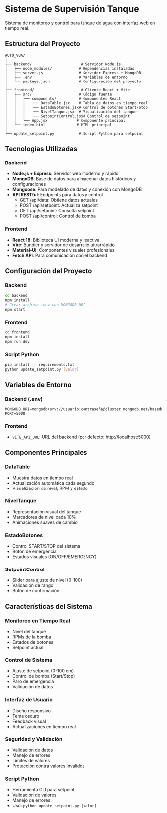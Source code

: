# Sistema de Supervisión Tanque

Sistema de monitoreo y control para tanque de agua con interfaz web en tiempo real.

## Estructura del Proyecto

```
AUTO_VOA/
│
├── backend/                      # Servidor Node.js
│   ├── node_modules/            # Dependencias instaladas
│   ├── server.js                # Servidor Express + MongoDB
│   ├── .env                     # Variables de entorno
│   └── package.json             # Configuración del proyecto
│
├── frontend/                     # Cliente React + Vite
│   ├── src/                     # Código fuente
│   │   ├── components/          # Componentes React
│   │   │   ├── DataTable.jsx    # Tabla de datos en tiempo real
│   │   │   ├── EstadoBotones.jsx# Control de botones Start/Stop
│   │   │   ├── NivelTanque.jsx  # Visualización del tanque
│   │   │   └── SetpointControl.jsx# Control de setpoint
│   │   └── App.jsx             # Componente principal
│   └── index.html              # HTML principal
│
└── update_setpoint.py           # Script Python para setpoint
```

## Tecnologías Utilizadas

### Backend
- **Node.js + Express**: Servidor web moderno y rápido
- **MongoDB**: Base de datos para almacenar datos históricos y configuraciones
- **Mongoose**: Para modelado de datos y conexión con MongoDB
- **API RESTful**: Endpoints para datos y control
  - GET /api/data: Obtiene datos actuales
  - POST /api/setpoint: Actualiza setpoint
  - GET /api/setpoint: Consulta setpoint
  - POST /api/control: Control de bomba

### Frontend
- **React 18**: Biblioteca UI moderna y reactiva
- **Vite**: Bundler y servidor de desarrollo ultrarrápido
- **Material-UI**: Componentes visuales profesionales
- **Fetch API**: Para comunicación con el backend

## Configuración del Proyecto

### Backend
```bash
cd backend
npm install
# Crear archivo .env con MONGODB_URI
npm start
```

### Frontend
```bash
cd frontend
npm install
npm run dev
```

### Script Python
```bash
pip install -r requirements.txt
python update_setpoint.py [valor]
```

## Variables de Entorno

### Backend (.env)
```env
MONGODB_URI=mongodb+srv://usuario:contraseña@cluster.mongodb.net/basedatos
PORT=5000
```

### Frontend
- `VITE_API_URL`: URL del backend (por defecto: http://localhost:5000)

## Componentes Principales

### DataTable
- Muestra datos en tiempo real
- Actualización automática cada segundo
- Visualización de nivel, RPM y estado

### NivelTanque
- Representación visual del tanque
- Marcadores de nivel cada 10%
- Animaciones suaves de cambio

### EstadoBotones
- Control START/STOP del sistema
- Botón de emergencia
- Estados visuales (ON/OFF/EMERGENCY)

### SetpointControl
- Slider para ajuste de nivel (0-100)
- Validación de rango
- Botón de confirmación

## Características del Sistema

### Monitoreo en Tiempo Real
- Nivel del tanque
- RPMs de la bomba
- Estados de botones
- Setpoint actual

### Control de Sistema
- Ajuste de setpoint (0-100 cm)
- Control de bomba (Start/Stop)
- Paro de emergencia
- Validación de datos

### Interfaz de Usuario
- Diseño responsivo
- Tema oscuro
- Feedback visual
- Actualizaciones en tiempo real

### Seguridad y Validación
- Validación de datos
- Manejo de errores
- Límites de valores
- Protección contra valores inválidos

### Script Python
- Herramienta CLI para setpoint
- Validación de valores
- Manejo de errores
- Uso: `python update_setpoint.py [valor]`